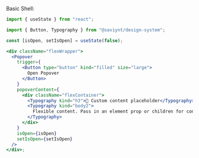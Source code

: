 Basic Shell:

```jsx
import { useState } from "react";

import { Button, Typography } from "@saviynt/design-system";

const [isOpen, setIsOpen] = useState(false);

<div className="flexWrapper">
  <Popover
    trigger={
      <Button type="button" kind="filled" size="large">
        Open Popover
      </Button>
    }
    popoverContent={
      <div className="flexContainer">
        <Typography kind="h3">🔁 Custom content placeholder</Typography>
        <Typography kind="body2">
          Flexible content. Pass in an element prop or children for content.
        </Typography>
      </div>
    }
    isOpen={isOpen}
    setIsOpen={setIsOpen}
  />
</div>;
```

<style>
  .flexWrapper {
    position: relative;
    display: flex;
    width: max-content;
  }
  /* Needed to cover other popovers */
  .flexWrapper .Popover-wrapper--isOpen {
    z-index: var(--z-index-popover);
  }

  .flexContainer {
    display: flex;
    flex-direction: column;
    gap: 0.75rem;
    padding: 1rem 1.5rem;
    text-align: center;
    color: var(--color-foreground-neutral-bold, #212328);
    width: 16.75rem
  }
</style>
